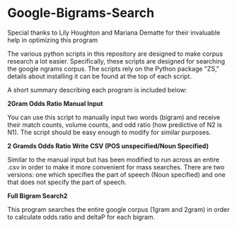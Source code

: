 # Google-Bigrams-Search

Special thanks to Lily Houghton and Mariana Dematte for their invaluable help in optimizing this program

The various python scripts in this repository are designed to make corpus research a lot easier. Specifically, these scripts are designed for searching the google ngrams corpus. The scripts rely on the Python package "ZS," details about installing it can be found at the top of each script.

A short summary describing each program is included below:

**2Gram Odds Ratio Manual Input**

  You can use this script to manually input two words (bigram) and receive their match counts, volume counts, and 
  odd ratio (how predictive of N2 is N1). 
  The script should be easy enough to modify for similar purposes.

**2 Gramds Odds Ratio Write CSV (POS unspecified/Noun Specified)**

  Similar to the manual input but has been modified to run across an entire .csv in order to make it more convenient for mass searches. 
  There are two versions: one which specifies the part of speech (Noun specified) and one that does not specify the part of speech.
    
**Full Bigram Search2**

  This program searches the entire google corpus (1gram and 2gram) in order to calculate odds ratio and deltaP for each bigram.
